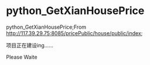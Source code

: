 # python_GetXianHousePrice

python_GetXianHousePrice;From http://117.39.29.75:8085/pricePublic/house/public/index;


项目正在建设ing......

Please Waite
